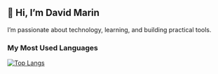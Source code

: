 ## 👋 Hi, I’m David Marin

I’m passionate about technology, learning, and building practical tools.

### My Most Used Languages
[![Top Langs](https://github-readme-stats.vercel.app/api/top-langs/?username=david-marin-0xff&layout=compact&theme=tokyonight)](https://github.com/anuraghazra/github-readme-stats)

